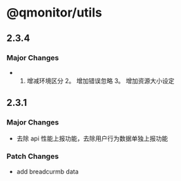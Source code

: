 # @qmonitor/utils

## 2.3.4

### Major Changes

-   1. 增减环境区分 2。 增加错误忽略 3。 增加资源大小设定

## 2.3.1

### Major Changes

-   去除 api 性能上报功能，去除用户行为数据单独上报功能

### Patch Changes

-   add breadcurmb data
